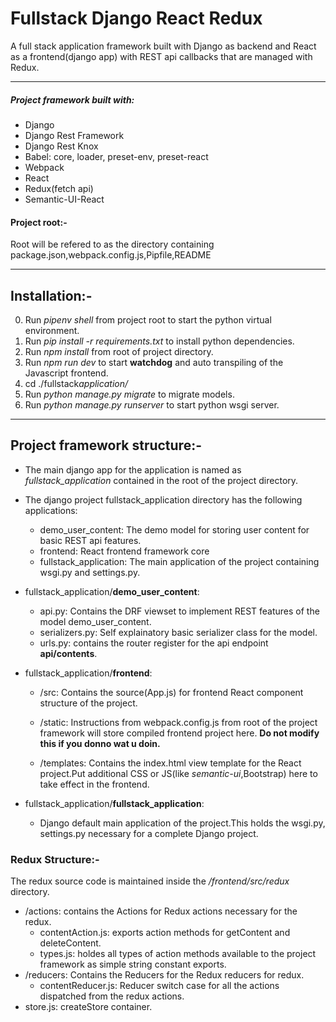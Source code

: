 # Fullstack Django React Redux

A full stack application framework built with Django as backend and React as a frontend(django app) with REST api callbacks that are managed with Redux.

---

##### Project framework built with:

- Django
- Django Rest Framework
- Django Rest Knox
- Babel: core, loader, preset-env, preset-react
- Webpack
- React
- Redux(fetch api)
- Semantic-UI-React

#### Project root:-

Root will be refered to as the directory containing package.json,webpack.config.js,Pipfile,README

---

## Installation:-

0. Run _pipenv shell_ from project root to start the python virtual environment.
1. Run _pip install -r requirements.txt_ to install python dependencies.
2. Run _npm install_ from root of project directory.
3. Run _npm run dev_ to start **watchdog** and auto transpiling of the Javascript frontend.
4. cd ./fullstack*application/*
5. Run _python manage.py migrate_ to migrate models.
6. Run _python manage.py runserver_ to start python wsgi server.

---

## Project framework structure:-

- The main django app for the application is named as _fullstack_application_ contained in the root of the project directory.
- The django project fullstack_application directory has the following applications:

  - demo_user_content:
    The demo model for storing user content for basic REST api features.
  - frontend:
    React frontend framework core
  - fullstack_application:
    The main application of the project containing wsgi.py and settings.py.

- fullstack_application/**demo_user_content**:
  - api.py: Contains the DRF viewset to implement REST features of the model demo_user_content.
  - serializers.py: Self explainatory basic serializer class for the model.
  - urls.py: contains the router register for the api endpoint **api/contents**.
- fullstack_application/**frontend**:

  - /src: Contains the source(App.js) for frontend React component structure of the project.

  - /static: Instructions from webpack.config.js from root of the project framework will store compiled frontend project here. **Do not modify this if you donno wat u doin.**
  - /templates: Contains the index.html view template for the React project.Put additional CSS or JS(like _semantic-ui_,Bootstrap) here to take effect in the frontend.

- fullstack_application/**fullstack_application**:
  - Django default main application of the project.This holds the wsgi.py, settings.py necessary for a complete Django project.

### Redux Structure:-

The redux source code is maintained inside the _/frontend/src/redux_ directory.

- /actions: contains the Actions for Redux actions necessary for the redux.
  - contentAction.js: exports action methods for getContent and deleteContent.
  - types.js: holdes all types of action methods available to the project framework as simple string constant exports.
- /reducers: Contains the Reducers for the Redux reducers for redux.
  - contentReducer.js: Reducer switch case for all the actions dispatched from the redux actions.
- store.js: createStore container.
